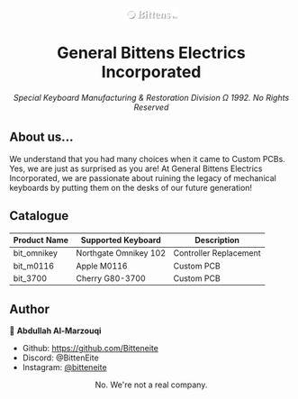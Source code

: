 <p align="center">
  <img align="center" width="100" src="assets/logo3.png" />

  <h1 align="center">General Bittens Electrics Incorporated</h1>
  <h6 align="center">Special Keyboard Manufacturing & Restoration Division Ω 1992. No Rights Reserved</h6>
</p>

## About us...

We understand that you had many choices when it came to Custom PCBs. Yes, we are just as surprised as you are!
At General Bittens Electrics Incorporated, we are passionate about ruining the legacy of mechanical keyboards by putting them on the desks of our future generation!

## Catalogue

|	Product Name	|	Supported Keyboard		|	Description				|
|	------- 		|	-------					|	-------					|
|	bit_omnikey		|	Northgate Omnikey 102	|	Controller Replacement	|
|	bit_m0116		|	Apple M0116				|	Custom PCB				|
|	bit_3700		|	Cherry G80-3700			|	Custom PCB				|


## Author

👤 **Abdullah Al-Marzouqi**

- Github: https://github.com/Bitteneite
- Discord: @BittenEite
- Instagram: [@bitteneite](https://www.instagram.com/bitteneite/)

<div align="center">No. We're not a real company.</div>